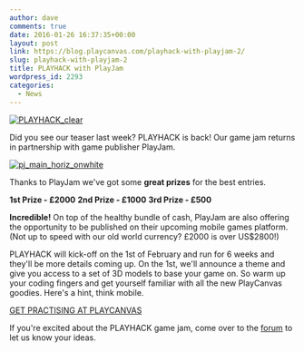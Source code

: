 ```yaml
---
author: dave
comments: true
date: 2016-01-26 16:37:35+00:00
layout: post
link: https://blog.playcanvas.com/playhack-with-playjam-2/
slug: playhack-with-playjam-2
title: PLAYHACK with PlayJam
wordpress_id: 2293
categories:
  - News
---
```


[![PLAYHACK_clear](https://blog.playcanvas.com/wp-content/uploads/2014/10/PLAYHACK_clear.png)](https://blog.playcanvas.com/wp-content/uploads/2014/10/PLAYHACK_clear.png)

Did you see our teaser last week? PLAYHACK is back! Our game jam returns in partnership with game publisher PlayJam.

[![pj_main_horiz_onwhite](https://blog.playcanvas.com/wp-content/uploads/2016/01/pj_main_horiz_onwhite.png)](https://blog.playcanvas.com/wp-content/uploads/2016/01/pj_main_horiz_onwhite.png)

Thanks to PlayJam we've got some **great prizes** for the best entries.

**1st Prize - £2000**
**2nd Prize - £1000**
**3rd Prize - £500**

**Incredible!** On top of the healthy bundle of cash, PlayJam are also offering the opportunity to be published on their upcoming mobile games platform. (Not up to speed with our old world currency? £2000 is over US$2800!)

PLAYHACK will kick-off on the 1st of February and run for 6 weeks and they'll be more details coming up. On the 1st, we'll announce a theme and give you access to a set of 3D models to base your game on. So warm up your coding fingers and get yourself familiar with all the new PlayCanvas goodies. Here's a hint, think mobile.

[GET PRACTISING AT PLAYCANVAS](https://playcanvas.com/)

If you're excited about the PLAYHACK game jam, come over to the [forum](https://forum.playcanvas.com) to let us know your ideas.
